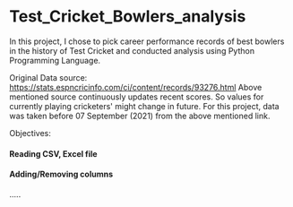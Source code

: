 # Test_Cricket_Bowlers_analysis
In this project, I chose to pick career performance records of best bowlers in the history of Test Cricket and conducted analysis using Python Programming Language.

Original Data source:  https://stats.espncricinfo.com/ci/content/records/93276.html
Above mentioned source continuously updates recent scores. So values for currently playing cricketers' might change in future.
For this project, data was taken before 07 September (2021) from the above mentioned link.

Objectives:
#### Reading CSV, Excel file
#### Adding/Removing columns
.....

